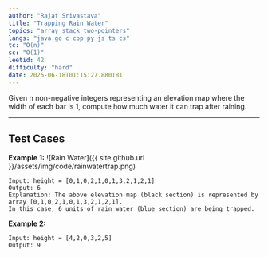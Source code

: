 ```yaml
---
author: "Rajat Srivastava"
title: "Trapping Rain Water"
topics: "array stack two-pointers"
langs: "java go c cpp py js ts cs"
tc: "O(n)"
sc: "O(1)"
leetid: 42
difficulty: "hard"
date: 2025-06-18T01:15:27.880181
---
```


Given n non-negative integers representing an elevation map where the width of each bar is 1, 
compute how much water it can trap after raining.

---
## Test Cases

**Example 1:**
![Rain Water]({{ site.github.url }}/assets/img/code/rainwatertrap.png)

```
Input: height = [0,1,0,2,1,0,1,3,2,1,2,1]
Output: 6
Explanation: The above elevation map (black section) is represented by array [0,1,0,2,1,0,1,3,2,1,2,1]. 
In this case, 6 units of rain water (blue section) are being trapped.
```

**Example 2:**
```
Input: height = [4,2,0,3,2,5]
Output: 9
```

